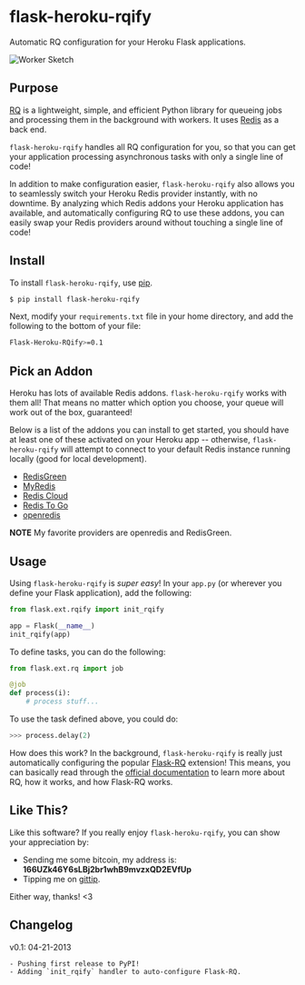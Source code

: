 # flask-heroku-rqify

Automatic RQ configuration for your Heroku Flask applications.

![Worker Sketch](https://raw.github.com/rdegges/flask-heroku-rqify/master/assets/worker-sketch.jpg)


## Purpose

[RQ](http://python-rq.org/) is a lightweight, simple, and efficient Python
library for queueing jobs and processing them in the background with workers.
It uses [Redis](http://redis.io/) as a back end.

`flask-heroku-rqify` handles all RQ configuration for you, so that you can get
your application processing asynchronous tasks with only a single line of code!

In addition to make configuration easier, `flask-heroku-rqify` also allows you
to seamlessly switch your Heroku Redis provider instantly, with no downtime.  By
analyzing which Redis addons your Heroku application has available, and
automatically configuring RQ to use these addons, you can easily swap your Redis
providers around without touching a single line of code!


## Install

To install `flask-heroku-rqify`, use [pip](http://pip.readthedocs.org/en/latest/).

```bash
$ pip install flask-heroku-rqify
```

Next, modify your `requirements.txt` file in your home directory, and add the
following to the bottom of your file:

```bash
Flask-Heroku-RQify>=0.1
```


## Pick an Addon

Heroku has lots of available Redis addons.  `flask-heroku-rqify` works with
them all!  That means no matter which option you choose, your queue will work
out of the box, guaranteed!

Below is a list of the addons you can install to get started, you should have at
least one of these activated on your Heroku app -- otherwise,
`flask-heroku-rqify` will attempt to connect to your default Redis instance
running locally (good for local development).

- [RedisGreen](https://addons.heroku.com/redisgreen)
- [MyRedis](https://addons.heroku.com/myredis)
- [Redis Cloud](https://addons.heroku.com/rediscloud)
- [Redis To Go](https://addons.heroku.com/redistogo)
- [openredis](https://addons.heroku.com/openredis)

**NOTE** My favorite providers are openredis and RedisGreen.


## Usage

Using `flask-heroku-rqify` is *super easy*!  In your `app.py` (or wherever
you define your Flask application), add the following:

```python
from flask.ext.rqify import init_rqify

app = Flask(__name__)
init_rqify(app)
```

To define tasks, you can do the following:

```python
from flask.ext.rq import job

@job
def process(i):
    # process stuff...
```

To use the task defined above, you could do:

```python
>>> process.delay(2)
```

How does this work?  In the background, `flask-heroku-rqify` is really just
automatically configuring the popular
[Flask-RQ](https://flask-rq.readthedocs.org/en/latest/) extension!  This means,
you can basically read through the [official
documentation](https://flask-rq.readthedocs.org/en/latest/) to learn more about
RQ, how it works, and how Flask-RQ works.


## Like This?

Like this software?  If you really enjoy `flask-heroku-rqify`, you can show
your appreciation by:

- Sending me some bitcoin, my address is: **166UZk46Y6sLBj2br1whB9mvzxQD2EVfUp**
- Tipping me on [gittip](https://www.gittip.com/rdegges/).

Either way, thanks!  <3


## Changelog

v0.1: 04-21-2013

    - Pushing first release to PyPI!
    - Adding `init_rqify` handler to auto-configure Flask-RQ.
